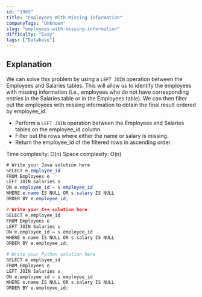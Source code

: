 ```yaml
---
id: "1965"
title: "Employees With Missing Information"
companyTags: "Unknown"
slug: "employees-with-missing-information"
difficulty: "Easy"
tags: ["Database"]
---
```


## Explanation
We can solve this problem by using a `LEFT JOIN` operation between the Employees and Salaries tables. This will allow us to identify the employees with missing information (i.e., employees who do not have corresponding entries in the Salaries table or in the Employees table). We can then filter out the employees with missing information to obtain the final result ordered by employee_id.

- Perform a `LEFT JOIN` operation between the Employees and Salaries tables on the employee_id column.
- Filter out the rows where either the name or salary is missing.
- Return the employee_id of the filtered rows in ascending order.

Time complexity: O(n)
Space complexity: O(n)
```java
# Write your Java solution here
SELECT e.employee_id
FROM Employees e
LEFT JOIN Salaries s
ON e.employee_id = s.employee_id
WHERE e.name IS NULL OR s.salary IS NULL
ORDER BY e.employee_id;
```

```cpp
# Write your C++ solution here
SELECT e.employee_id
FROM Employees e
LEFT JOIN Salaries s
ON e.employee_id = s.employee_id
WHERE e.name IS NULL OR s.salary IS NULL
ORDER BY e.employee_id;
```

```python
# Write your Python solution here
SELECT e.employee_id
FROM Employees e
LEFT JOIN Salaries s
ON e.employee_id = s.employee_id
WHERE e.name IS NULL OR s.salary IS NULL
ORDER BY e.employee_id;
```